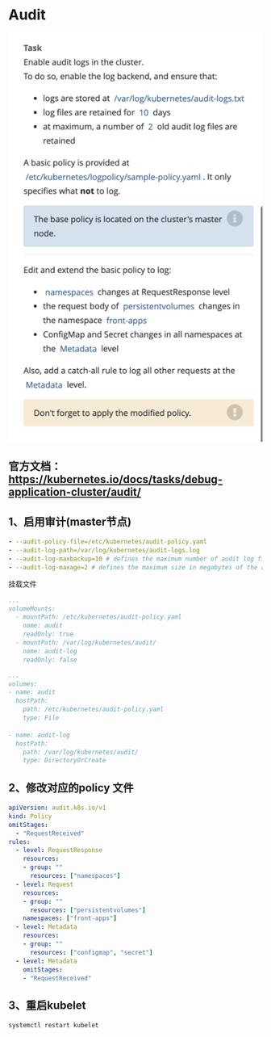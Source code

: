 # Audit

![](../images/13.png)
## 官方文档：https://kubernetes.io/docs/tasks/debug-application-cluster/audit/

## 1、启用审计(master节点)

```yaml
- --audit-policy-file=/etc/kubernetes/audit-policy.yaml
- --audit-log-path=/var/log/kubernetes/audit-logs.log
- --audit-log-maxbackup=10 # defines the maximum number of audit log files to retain
- --audit-log-maxage=2 # defines the maximum size in megabytes of the audit log file before it gets rotate
```

挂载文件

```yaml
...
volumeMounts:
  - mountPath: /etc/kubernetes/audit-policy.yaml
    name: audit
    readOnly: true
  - mountPath: /var/log/kubernetes/audit/
    name: audit-log
    readOnly: false
```

```yaml
...
volumes:
- name: audit
  hostPath:
    path: /etc/kubernetes/audit-policy.yaml
    type: File

- name: audit-log
  hostPath:
    path: /var/log/kubernetes/audit/
    type: DirectoryOrCreate
```

## 2、修改对应的policy 文件
```yaml
apiVersion: audit.k8s.io/v1
kind: Policy
omitStages:
  - "RequestReceived"
rules:
  - level: RequestResponse
    resources:
    - group: ""
      resources: ["namespaces"]
  - level: Request
    resources:
    - group: ""
      resources: ["persistentvolumes"]
    namespaces: ["front-apps"]
  - level: Metadata
    resources:
    - group: ""
      resources: ["configmap", "secret"]
  - level: Metadata
    omitStages:
    - "RequestReceived"
```

## 3、重启kubelet
```shell
systemctl restart kubelet
```